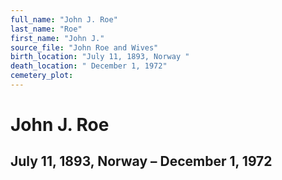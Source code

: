```yaml
---
full_name: "John J. Roe"
last_name: "Roe"
first_name: "John J."
source_file: "John Roe and Wives"
birth_location: "July 11, 1893, Norway "
death_location: " December 1, 1972"
cemetery_plot: 
---
```

# John J. Roe

## July 11, 1893, Norway – December 1, 1972


